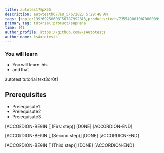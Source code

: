 ```yaml
---
title: autotest7EpX55
description: autotesth677n8_5/6/2020 5:29:48 AM
tags: [topic:139269250608756787992873,products:tech/73554900100700000996,tutorial:experience/advanced]
primary_tag: tutorial:product/sapHana
time: 141
author_profile: https://github.com/ksAutotests
author_name: ksAutotests
---
```

### You will learn
- You will learn this
- and that

autotest tutorial text3or0t1

## Prerequisites
- Prerequisute1
- Prerequisute2
- Prerequisute3

[ACCORDION-BEGIN [](First step)]
[DONE]
[ACCORDION-END]

[ACCORDION-BEGIN [](Second step)]
[DONE]
[ACCORDION-END]

[ACCORDION-BEGIN [](Third step)]
[DONE]
[ACCORDION-END]

